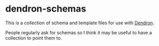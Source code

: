 # dendron-schemas

This is a collection of schema and template files for use with [Dendron](https://www.dendron.so/).

People regularly ask for schemas so I think it may be useful to have a collection to point them to.
